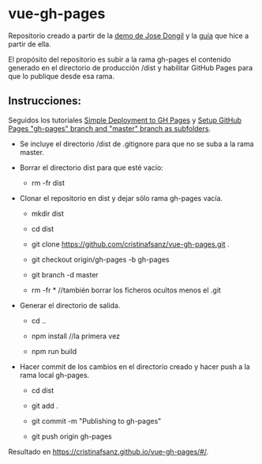 # vue-gh-pages

Repositorio creado a partir de la [demo de Jose Dongil](https://github.com/jdonsan/charla-aprendiendo-vuejs) y la [guía](https://github.com/cristinafsanz/vuejs-primeros-pasos) que hice a partir de ella.

El propósito del repositorio es subir a la rama gh-pages el contenido generado en el directorio de producción /dist y habilitar GitHub Pages para que lo publique desde esa rama.

## Instrucciones:

Seguidos los tutoriales [Simple Deployment to GH Pages](https://discourse.gohugo.io/t/simple-deployment-to-gh-pages/5003) y [Setup GitHub Pages "gh-pages" branch and "master" branch as subfolders](https://gist.github.com/chrisjacob/833223/ee7cfb6413262754c79840c28b4202d461154658).

- Se incluye el directorio /dist de .gitignore para que no se suba a la rama master.

- Borrar el directorio dist para que esté vacío:

	- rm -fr dist

- Clonar el repositorio en dist y dejar sólo rama gh-pages vacía.

	- mkdir dist

	- cd dist

	- git clone https://github.com/cristinafsanz/vue-gh-pages.git .

	- git checkout origin/gh-pages -b gh-pages

	- git branch -d master

	- rm -fr * //también borrar los ficheros ocultos menos el .git

- Generar el directorio de salida.

	- cd ..

	- npm install //la primera vez

	- npm run build

- Hacer commit de los cambios en el directorio creado y hacer push a la rama local gh-pages.

	- cd dist

	- git add .

	- git commit -m "Publishing to gh-pages"

	- git push origin gh-pages

Resultado en https://cristinafsanz.github.io/vue-gh-pages/#/.

